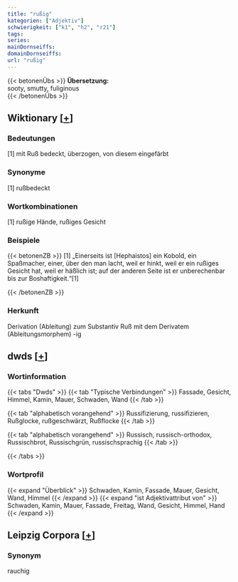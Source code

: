 ```yaml
---
title: "rußig"
kategorien: ["Adjektiv"]
schwierigkeit: ["k1", "h2", "r21"]
tags:
series:
mainDornseiffs:
domainDornseiffs:
url: "rußig"
---
```


{{< betonenÜbs >}}
**Übersetzung:**  
sooty, smutty, fuliginous  
{{< /betonenÜbs >}}

## Wiktionary [[+](https://de.wiktionary.org/wiki/rußig)]

### Bedeutungen
[1] mit Ruß bedeckt, überzogen, von diesem eingefärbt  

### Synonyme
[1] rußbedeckt  

### Wortkombinationen
[1] rußige Hände, rußiges Gesicht  

### Beispiele
{{< betonenZB >}}
[1] „Einerseits ist [Hephaistos] ein Kobold, ein Spaßmacher, einer, über den man lacht, weil er hinkt, weil er ein rußiges Gesicht hat, weil er häßlich ist; auf der anderen Seite ist er unberechenbar bis zur Boshaftigkeit.“[1]  

{{< /betonenZB >}}
### Herkunft
Derivation (Ableitung) zum Substantiv Ruß mit dem Derivatem (Ableitungsmorphem) -ig  



## dwds [[+](https://www.dwds.de/wb/rußig)]

### Wortinformation
{{< tabs "Dwds" >}}
{{< tab "Typische Verbindungen" >}}
Fassade, Gesicht, Himmel, Kamin, Mauer, Schwaden, Wand
{{< /tab >}}

{{< tab "alphabetisch vorangehend" >}}
Russifizierung, russifizieren, Rußglocke, rußgeschwärzt, Rußflocke
{{< /tab >}}

{{< tab "alphabetisch vorangehend" >}}
Russisch, russisch-orthodox, Russischbrot, Russischgrün, russischsprachig
{{< /tab >}}

{{< /tabs >}}

### Wortprofil
{{< expand "Überblick" >}} Schwaden, Kamin, Fassade, Mauer, Gesicht, Wand, Himmel {{< /expand >}}
{{< expand "ist Adjektivattribut von" >}} Schwaden, Kamin, Mauer, Fassade, Freitag, Wand, Gesicht, Himmel, Hand {{< /expand >}}

## Leipzig Corpora [[+](https://corpora.uni-leipzig.de/en/res?word=rußig&corpusId=deu_newscrawl-public_2018)]


### Synonym
rauchig

